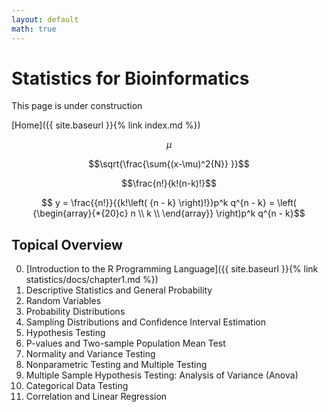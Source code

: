 ```yaml
---
layout: default
math: true
---
```


# Statistics for Bioinformatics

This page is under construction

[Home]({{ site.baseurl }}{% link index.md %})

$$\mu$$

$$\sqrt{\frac{\sum{(x-\mu)^2{N}} }}$$

$$\frac{n!}{k!(n-k)!}$$

$$ y = \frac{{n!}}{{k!\left( {n - k} \right)!}}p^k q^{n - k}  = \left( {\begin{array}{*{20}c}
   n  \\
   k  \\
\end{array}} \right)p^k q^{n - k}$$

## Topical Overview

0. [Introduction to the R Programming Language]({{ site.baseurl }}{% link statistics/docs/chapter1.md %})
1. Descriptive Statistics and General Probability
2. Random Variables
3. Probability Distributions
4. Sampling Distributions and Confidence Interval Estimation
5. Hypothesis Testing
6. P-values and Two-sample Population Mean Test
7. Normality and Variance Testing
8. Nonparametric Testing and Multiple Testing
9. Multiple Sample Hypothesis Testing: Analysis of Variance (Anova)
10. Categorical Data Testing
11. Correlation and Linear Regression



